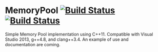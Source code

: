 # MemoryPool [![Build Status](https://travis-ci.org/herpec-j/MemoryPool.svg?branch=master)](https://travis-ci.org/herpec-j/MemoryPool) [![Build Status](https://ci.appveyor.com/api/projects/status/github/herpec-j/MemoryPool?branch=master&svg=true)](https://ci.appveyor.com/project/herpec-j/memorypool)
Simple Memory Pool implementation using C++11.
Compatible with Visual Studio 2013, g++4.8, and clang++3.4.
An example of use and documentation are coming.
